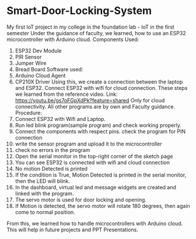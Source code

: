 # Smart-Door-Locking-System
My first IoT project in my college in the foundation lab - IoT in the first semester
Under the guidance of faculty, we learned, how to use an ESP32 microcontroller with Arduino cloud.
Components Used:
1. ESP32 Dev Module
2. PIR Sensor
3. Jumper Wire
4. Bread Board
Software used:
1. Arduino Cloud Agent
2. CP210X Driver
Using this, we create a connection between the laptop and ESP32.
Connect ESP32 with wifi for cloud connection.
These steps we learned from the reference video.
Link: https://youtu.be/gs7oFGpXdPk?feature=shared
Only for cloud connectivity. All other programs are by own and Faculty guidance.
Procedure:
1. Connect ESP32 with Wifi and Laptop.
2. Run led blink program(sample program) and check working properly.
3. Connect the components with respect pins. check the program for PIN connection
4. write the sensor program and upload it to the microcontroller
5. check no errors in the program
6. Open the serial monitor in the top-right corner of the sketch page
7. You can see ESP32 is connected with wifi and cloud connection
8. No motion Detected is printed
9. If the condition is True, Motion Detected is printed in the serial monitor, then the LED will blink.
10. In the dashboard, virtual led and message widgets are created and linked with the program.
11. The servo motor is used for door locking and opening.
12. If Motion is detected, the servo motor will rotate 180 degrees, then again come to normal position.

From this, we learned how to handle microcontrollers with Arduino cloud. This will help in future projects and PPT Presentations.
